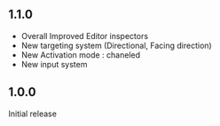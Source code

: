 ## 1.1.0

- Overall Improved Editor inspectors
- New targeting system (Directional, Facing direction)
- New Activation mode : chaneled
- New input system

## 1.0.0

Initial release